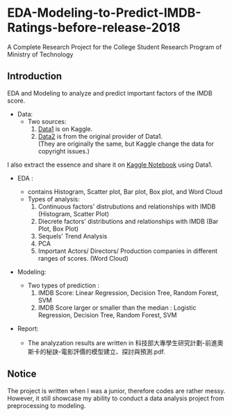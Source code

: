 # EDA-Modeling-to-Predict-IMDB-Ratings-before-release-2018
A Complete Research Project for the College Student Research Program of Ministry of Technology 

## Introduction
EDA and Modeling to analyze and predict important factors of the IMDB score.

* Data:
   * Two sources:
      1. [Data1](https://www.kaggle.com/tmdb/tmdb-movie-metadata) is on Kaggle.
      2. [Data2](https://github.com/sundeepblue/movie_rating_prediction/blob/master/movie_metadata.csv) is from the original provider of Data1.   
   (They are originally the same, but Kaggle change the data for copyright issues.)

I also extract the essence and share it on [Kaggle Notebook](https://www.kaggle.com/tiffanyccchen/eda-modeling-to-predict-ratings-before-release) using Data1.

* EDA : 
   * contains  Histogram, Scatter plot, Bar plot, Box plot, and Word Cloud
   * Types of analysis:
      1. Continuous factors' distrubutions and relationships with IMDB (Histogram, Scatter Plot)
      2. Diecrete factors' distributions and relationships with IMDB (Bar Plot, Box Plot)
      3. Sequels' Trend Analysis
      4. PCA
      5. Important Actors/ Directors/ Production companies in different ranges of scores. (Word Cloud)
* Modeling: 
    * Two types of prediction :  
      1. IMDB Score: Linear Regression, Decision Tree, Random Forest, SVM  
      2. IMDB Score larger or smaller than the median : Logistic Regression, Decision Tree, Random Forest, SVM

* Report:
    * The analyzation results are written in  科技部大專學生研究計劃-前進奧斯卡的秘訣-電影評價的模型建立、探討與預測.pdf.

## Notice
The project is written when I was a junior, therefore codes are rather messy.   
However, it still showcase my ability to conduct a data analysis project from preprocessing to modeling.
